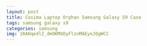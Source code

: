 ```yaml
---
layout: post
title: Cosima Laptop Orphan Samsung Galaxy S9 Case
tags: samsung galaxy s9
categories: samsung
img: 1RAHqedlZ_dm9KMXOyFlznMAEynJOgWCC
---
```

